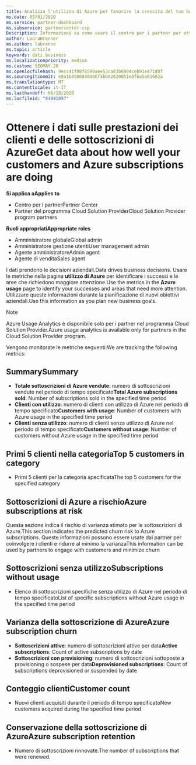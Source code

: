 ```yaml
---
title: Analizza l'utilizzo di Azure per favorire la crescita del tuo business
ms.date: 05/01/2020
ms.service: partner-dashboard
ms.subservice: partnercenter-csp
Description: Informazioni su come usare il centro per i partner per ottenere i dati sull'utilizzo delle sottoscrizioni di Azure dei clienti.
author: LauraBrenner
ms.author: labrenne
ms.topic: article
keywords: dati business
ms.localizationpriority: medium
ms.custom: SEOMAY.20
ms.openlocfilehash: 9ecc41f08f6599aee53ca83b0904ceb91e471d8f
ms.sourcegitcommit: e0a1b4506840486f4bb82620051e0f6a5e81662a
ms.translationtype: MT
ms.contentlocale: it-IT
ms.lasthandoff: 06/18/2020
ms.locfileid: "84991097"
---
```

# <a name="get-data-about-how-well-your-customers-and-azure-subscriptions-are-doing"></a><span data-ttu-id="4c65e-104">Ottenere i dati sulle prestazioni dei clienti e delle sottoscrizioni di Azure</span><span class="sxs-lookup"><span data-stu-id="4c65e-104">Get data about how well your customers and Azure subscriptions are doing</span></span>

<span data-ttu-id="4c65e-105">**Si applica a**</span><span class="sxs-lookup"><span data-stu-id="4c65e-105">**Applies to**</span></span>

- <span data-ttu-id="4c65e-106">Centro per i partner</span><span class="sxs-lookup"><span data-stu-id="4c65e-106">Partner Center</span></span>
- <span data-ttu-id="4c65e-107">Partner del programma Cloud Solution Provider</span><span class="sxs-lookup"><span data-stu-id="4c65e-107">Cloud Solution Provider program partners</span></span>

<span data-ttu-id="4c65e-108">**Ruoli appropriati**</span><span class="sxs-lookup"><span data-stu-id="4c65e-108">**Appropriate roles**</span></span>

- <span data-ttu-id="4c65e-109">Amministratore globale</span><span class="sxs-lookup"><span data-stu-id="4c65e-109">Global admin</span></span>
- <span data-ttu-id="4c65e-110">Amministratore gestione utenti</span><span class="sxs-lookup"><span data-stu-id="4c65e-110">User management admin</span></span>
- <span data-ttu-id="4c65e-111">Agente amministratore</span><span class="sxs-lookup"><span data-stu-id="4c65e-111">Admin agent</span></span>
- <span data-ttu-id="4c65e-112">Agente di vendita</span><span class="sxs-lookup"><span data-stu-id="4c65e-112">Sales agent</span></span>

<span data-ttu-id="4c65e-113">I dati prendono le decisioni aziendali.</span><span class="sxs-lookup"><span data-stu-id="4c65e-113">Data drives business decisions.</span></span> <span data-ttu-id="4c65e-114">Usare le metriche nella pagina **utilizzo di Azure** per identificare i successi e le aree che richiedono maggiore attenzione.</span><span class="sxs-lookup"><span data-stu-id="4c65e-114">Use the metrics in the **Azure usage** page to identify your successes and areas that need more attention.</span></span> <span data-ttu-id="4c65e-115">Utilizzare queste informazioni durante la pianificazione di nuovi obiettivi aziendali.</span><span class="sxs-lookup"><span data-stu-id="4c65e-115">Use this information as you plan new business goals.</span></span>

> [!NOTE]
> <span data-ttu-id="4c65e-116">Azure Usage Analytics è disponibile solo per i partner nel programma Cloud Solution Provider.</span><span class="sxs-lookup"><span data-stu-id="4c65e-116">Azure usage analytics is available only for partners in the Cloud Solution Provider program.</span></span>

<span data-ttu-id="4c65e-117">Vengono monitorate le metriche seguenti:</span><span class="sxs-lookup"><span data-stu-id="4c65e-117">We are tracking the following metrics:</span></span>

## <a name="summary"></a><span data-ttu-id="4c65e-118">Summary</span><span class="sxs-lookup"><span data-stu-id="4c65e-118">Summary</span></span>

- <span data-ttu-id="4c65e-119">**Totale sottoscrizioni di Azure vendute**: numero di sottoscrizioni vendute nel periodo di tempo specificato</span><span class="sxs-lookup"><span data-stu-id="4c65e-119">**Total Azure subscriptions sold**: Number of subscriptions sold in the specified time period</span></span>  
- <span data-ttu-id="4c65e-120">**Clienti con utilizzo**: numero di clienti con utilizzo di Azure nel periodo di tempo specificato</span><span class="sxs-lookup"><span data-stu-id="4c65e-120">**Customers with usage**: Number of customers with Azure usage in the specified time period</span></span>  
- <span data-ttu-id="4c65e-121">**Clienti senza utilizzo**: numero di clienti senza utilizzo di Azure nel periodo di tempo specificato</span><span class="sxs-lookup"><span data-stu-id="4c65e-121">**Customers without usage**: Number of customers without Azure usage in the specified time period</span></span>  

## <a name="top-5-customers-in-category"></a><span data-ttu-id="4c65e-122">Primi 5 clienti nella categoria</span><span class="sxs-lookup"><span data-stu-id="4c65e-122">Top 5 customers in category</span></span>

- <span data-ttu-id="4c65e-123">Primi 5 clienti per la categoria specificata</span><span class="sxs-lookup"><span data-stu-id="4c65e-123">The top 5 customers for the specified category</span></span>  

## <a name="azure-subscriptions-at-risk"></a><span data-ttu-id="4c65e-124">Sottoscrizioni di Azure a rischio</span><span class="sxs-lookup"><span data-stu-id="4c65e-124">Azure subscriptions at risk</span></span>

<span data-ttu-id="4c65e-125">Questa sezione indica il rischio di varianza stimato per le sottoscrizioni di Azure.</span><span class="sxs-lookup"><span data-stu-id="4c65e-125">This section indicates the predicted churn risk to Azure subscriptions.</span></span> <span data-ttu-id="4c65e-126">Queste informazioni possono essere usate dai partner per coinvolgere i clienti e ridurre al minimo la varianza</span><span class="sxs-lookup"><span data-stu-id="4c65e-126">This information can be used by partners to engage with customers and minimize churn</span></span>

## <a name="subscriptions-without-usage"></a><span data-ttu-id="4c65e-127">Sottoscrizioni senza utilizzo</span><span class="sxs-lookup"><span data-stu-id="4c65e-127">Subscriptions without usage</span></span>

- <span data-ttu-id="4c65e-128">Elenco di sottoscrizioni specifiche senza utilizzo di Azure nel periodo di tempo specificato</span><span class="sxs-lookup"><span data-stu-id="4c65e-128">List of specific subscriptions without Azure usage in the specified time period</span></span>  

## <a name="azure-subscription-churn"></a><span data-ttu-id="4c65e-129">Varianza della sottoscrizione di Azure</span><span class="sxs-lookup"><span data-stu-id="4c65e-129">Azure subscription churn</span></span>

- <span data-ttu-id="4c65e-130">**Sottoscrizioni attive**: numero di sottoscrizioni attive per data</span><span class="sxs-lookup"><span data-stu-id="4c65e-130">**Active subscriptions**: Count of active subscriptions by date</span></span>  
- <span data-ttu-id="4c65e-131">**Sottoscrizioni con provisioning**: numero di sottoscrizioni sottoposte a provisioning o sospese per data</span><span class="sxs-lookup"><span data-stu-id="4c65e-131">**Deprovisioned subscriptions**: Count of subscriptions deprovisioned or suspended by date</span></span>  

## <a name="customer-count"></a><span data-ttu-id="4c65e-132">Conteggio clienti</span><span class="sxs-lookup"><span data-stu-id="4c65e-132">Customer count</span></span>

- <span data-ttu-id="4c65e-133">Nuovi clienti acquisiti durante il periodo di tempo specificato</span><span class="sxs-lookup"><span data-stu-id="4c65e-133">New customers acquired during the specified time period</span></span>  

## <a name="azure-subscription-retention"></a><span data-ttu-id="4c65e-134">Conservazione della sottoscrizione di Azure</span><span class="sxs-lookup"><span data-stu-id="4c65e-134">Azure subscription retention</span></span>

- <span data-ttu-id="4c65e-135">Numero di sottoscrizioni rinnovate.</span><span class="sxs-lookup"><span data-stu-id="4c65e-135">The number of subscriptions that were renewed.</span></span>
